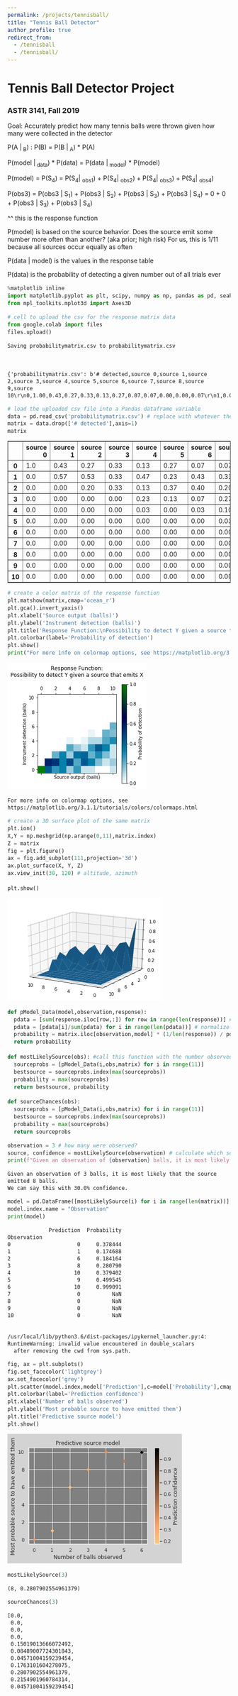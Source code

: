 ```yaml
---
permalink: /projects/tennisball/
title: "Tennis Ball Detector"
author_profile: true
redirect_from: 
  - /tennisball
  - /tennisball/
---
```



# Tennis Ball Detector Project
### ASTR 3141, Fall 2019

Goal: Accurately predict how many tennis balls were thrown given how many were collected in the detector


P(A |<sub> B</sub>) : P(B) = P(B |<sub> A</sub>) * P(A)

P(model |<sub> data</sub>) * P(data) = P(data |<sub> model</sub>) * P(model)

P(model) = P(S<sub>4</sub>) = P(S<sub>4</sub>| <sub>obs1</sub>) + P(S<sub>4</sub>| <sub>obs2</sub>) + P(S<sub>4</sub>| <sub>obs3</sub>) + P(S<sub>4</sub>| <sub>obs4</sub>)

P(obs3) = P(obs3 | S<sub>1</sub>) + P(obs3 | S<sub>2</sub>) + P(obs3 | S<sub>3</sub>) + P(obs3 | S<sub>4</sub>) = 0 + 0 + P(obs3 | S<sub>3</sub>) + P(obs3 | S<sub>4</sub>)

^^ this is the response function

P(model) is based on the source behavior. Does the source emit some number more often than another? (aka prior; high risk) For us, this is 1/11 because all sources occur equally as often

P(data | model) is the values in the response table

P(data) is the probability of detecting a given number out of all trials ever


```python
%matplotlib inline
import matplotlib.pyplot as plt, scipy, numpy as np, pandas as pd, seaborn as sns
from mpl_toolkits.mplot3d import Axes3D
```


```python
# cell to upload the csv for the response matrix data
from google.colab import files
files.upload()
```

    Saving probabilitymatrix.csv to probabilitymatrix.csv
    


    {'probabilitymatrix.csv': b'# detected,source 0,source 1,source 2,source 3,source 4,source 5,source 6,source 7,source 8,source 9,source 10\r\n0,1.00,0.43,0.27,0.33,0.13,0.27,0.07,0.07,0.00,0.00,0.07\r\n1,0.00,0.57,0.53,0.33,0.47,0.23,0.43,0.33,0.17,0.07,0.13\r\n2,0.00,0.00,0.20,0.33,0.13,0.37,0.40,0.20,0.30,0.17,0.07\r\n3,0.00,0.00,0.00,0.00,0.23,0.13,0.07,0.27,0.43,0.33,0.07\r\n4,0.00,0.00,0.00,0.00,0.03,0.00,0.03,0.10,0.10,0.23,0.30\r\n5,0.00,0.00,0.00,0.00,0.00,0.00,0.00,0.03,0.00,0.20,0.17\r\n6,0.00,0.00,0.00,0.00,0.00,0.00,0.00,0.00,0.00,0.00,0.20\r\n7,0.00,0.00,0.00,0.00,0.00,0.00,0.00,0.00,0.00,0.00,0.00\r\n8,0.00,0.00,0.00,0.00,0.00,0.00,0.00,0.00,0.00,0.00,0.00\r\n9,0.00,0.00,0.00,0.00,0.00,0.00,0.00,0.00,0.00,0.00,0.00\r\n10,0.00,0.00,0.00,0.00,0.00,0.00,0.00,0.00,0.00,0.00,0.00'}




```python
# load the uploaded csv file into a Pandas dataframe variable
data = pd.read_csv('probabilitymatrix.csv') # replace with whatever the file name that you uploaded is
matrix = data.drop(['# detected'],axis=1)
matrix
```




<div>
<table border="1" class="dataframe">
  <thead>
    <tr style="text-align: right;">
      <th></th>
      <th>source 0</th>
      <th>source 1</th>
      <th>source 2</th>
      <th>source 3</th>
      <th>source 4</th>
      <th>source 5</th>
      <th>source 6</th>
      <th>source 7</th>
      <th>source 8</th>
      <th>source 9</th>
      <th>source 10</th>
    </tr>
  </thead>
  <tbody>
    <tr>
      <th>0</th>
      <td>1.0</td>
      <td>0.43</td>
      <td>0.27</td>
      <td>0.33</td>
      <td>0.13</td>
      <td>0.27</td>
      <td>0.07</td>
      <td>0.07</td>
      <td>0.00</td>
      <td>0.00</td>
      <td>0.07</td>
    </tr>
    <tr>
      <th>1</th>
      <td>0.0</td>
      <td>0.57</td>
      <td>0.53</td>
      <td>0.33</td>
      <td>0.47</td>
      <td>0.23</td>
      <td>0.43</td>
      <td>0.33</td>
      <td>0.17</td>
      <td>0.07</td>
      <td>0.13</td>
    </tr>
    <tr>
      <th>2</th>
      <td>0.0</td>
      <td>0.00</td>
      <td>0.20</td>
      <td>0.33</td>
      <td>0.13</td>
      <td>0.37</td>
      <td>0.40</td>
      <td>0.20</td>
      <td>0.30</td>
      <td>0.17</td>
      <td>0.07</td>
    </tr>
    <tr>
      <th>3</th>
      <td>0.0</td>
      <td>0.00</td>
      <td>0.00</td>
      <td>0.00</td>
      <td>0.23</td>
      <td>0.13</td>
      <td>0.07</td>
      <td>0.27</td>
      <td>0.43</td>
      <td>0.33</td>
      <td>0.07</td>
    </tr>
    <tr>
      <th>4</th>
      <td>0.0</td>
      <td>0.00</td>
      <td>0.00</td>
      <td>0.00</td>
      <td>0.03</td>
      <td>0.00</td>
      <td>0.03</td>
      <td>0.10</td>
      <td>0.10</td>
      <td>0.23</td>
      <td>0.30</td>
    </tr>
    <tr>
      <th>5</th>
      <td>0.0</td>
      <td>0.00</td>
      <td>0.00</td>
      <td>0.00</td>
      <td>0.00</td>
      <td>0.00</td>
      <td>0.00</td>
      <td>0.03</td>
      <td>0.00</td>
      <td>0.20</td>
      <td>0.17</td>
    </tr>
    <tr>
      <th>6</th>
      <td>0.0</td>
      <td>0.00</td>
      <td>0.00</td>
      <td>0.00</td>
      <td>0.00</td>
      <td>0.00</td>
      <td>0.00</td>
      <td>0.00</td>
      <td>0.00</td>
      <td>0.00</td>
      <td>0.20</td>
    </tr>
    <tr>
      <th>7</th>
      <td>0.0</td>
      <td>0.00</td>
      <td>0.00</td>
      <td>0.00</td>
      <td>0.00</td>
      <td>0.00</td>
      <td>0.00</td>
      <td>0.00</td>
      <td>0.00</td>
      <td>0.00</td>
      <td>0.00</td>
    </tr>
    <tr>
      <th>8</th>
      <td>0.0</td>
      <td>0.00</td>
      <td>0.00</td>
      <td>0.00</td>
      <td>0.00</td>
      <td>0.00</td>
      <td>0.00</td>
      <td>0.00</td>
      <td>0.00</td>
      <td>0.00</td>
      <td>0.00</td>
    </tr>
    <tr>
      <th>9</th>
      <td>0.0</td>
      <td>0.00</td>
      <td>0.00</td>
      <td>0.00</td>
      <td>0.00</td>
      <td>0.00</td>
      <td>0.00</td>
      <td>0.00</td>
      <td>0.00</td>
      <td>0.00</td>
      <td>0.00</td>
    </tr>
    <tr>
      <th>10</th>
      <td>0.0</td>
      <td>0.00</td>
      <td>0.00</td>
      <td>0.00</td>
      <td>0.00</td>
      <td>0.00</td>
      <td>0.00</td>
      <td>0.00</td>
      <td>0.00</td>
      <td>0.00</td>
      <td>0.00</td>
    </tr>
  </tbody>
</table>
</div>




```python
# create a color matrix of the response function
plt.matshow(matrix,cmap='ocean_r')
plt.gca().invert_yaxis()
plt.xlabel('Source output (balls)')
plt.ylabel('Instrument detection (balls)')
plt.title('Response Function:\nPossibility to detect Y given a source that emits X',pad=30)
plt.colorbar(label='Probability of detection')
plt.show()
print("For more info on colormap options, see https://matplotlib.org/3.1.1/tutorials/colors/colormaps.html")
```


![png](https://raw.githubusercontent.com/cgobat/cgobat.github.io/master/images/output_5_0.png)


    For more info on colormap options, see https://matplotlib.org/3.1.1/tutorials/colors/colormaps.html
    


```python
# create a 3D surface plot of the same matrix
plt.ion()
X,Y = np.meshgrid(np.arange(0,11),matrix.index)
Z = matrix
fig = plt.figure()
ax = fig.add_subplot(111,projection='3d')
ax.plot_surface(X, Y, Z)
ax.view_init(30, 120) # altitude, azimuth

plt.show()
```


![png](https://raw.githubusercontent.com/cgobat/cgobat.github.io/master/images/output_6_0.png)



```python
def pModel_Data(model,observation,response):
  pdata = [sum(response.iloc[row,:]) for row in range(len(response))] # total percentage of occurences for each observation count across all trials
  pdata = [pdata[i]/sum(pdata) for i in range(len(pdata))] # normalize it
  probability = matrix.iloc[observation,model] * (1/len(response)) / pdata[observation] # Bayesian statistic formula as outlined in the header
  return probability

def mostLikelySource(obs): #call this function with the number observed as the argument to pick which source is most likely to have thrown that number
  sourceprobs = [pModel_Data(i,obs,matrix) for i in range(11)]
  bestsource = sourceprobs.index(max(sourceprobs))
  probability = max(sourceprobs)
  return bestsource, probability

def sourceChances(obs):
  sourceprobs = [pModel_Data(i,obs,matrix) for i in range(11)]
  bestsource = sourceprobs.index(max(sourceprobs))
  probability = max(sourceprobs)
  return sourceprobs
```


```python
observation = 3 # how many were observed?
source, confidence = mostLikelySource(observation) # calculate which source is most likely to have resulted in this observation
print(f"Given an observation of {observation} balls, it is most likely that the source emitted {source} balls.\nWe can say this with {round(confidence*100,1)}% confidence.")
```

    Given an observation of 3 balls, it is most likely that the source emitted 8 balls.
    We can say this with 30.0% confidence.
    


```python
model = pd.DataFrame([mostLikelySource(i) for i in range(len(matrix))],columns={'Prediction','Probability'})
model.index.name = "Observation"
print(model)
```

                 Prediction  Probability
    Observation                         
    0                     0     0.378444
    1                     1     0.174688
    2                     6     0.184164
    3                     8     0.280790
    4                    10     0.379402
    5                     9     0.499545
    6                    10     0.999091
    7                     0          NaN
    8                     0          NaN
    9                     0          NaN
    10                    0          NaN
    

    /usr/local/lib/python3.6/dist-packages/ipykernel_launcher.py:4: RuntimeWarning: invalid value encountered in double_scalars
      after removing the cwd from sys.path.
    


```python
fig, ax = plt.subplots()
fig.set_facecolor('lightgrey')
ax.set_facecolor('grey')
plt.scatter(model.index,model['Prediction'],c=model['Probability'],cmap='copper_r',marker='P')
plt.colorbar(label='Prediction confidence')
plt.xlabel('Number of balls observed')
plt.ylabel('Most probable source to have emitted them')
plt.title('Predictive source model')
plt.show()
```


![png](https://raw.githubusercontent.com/cgobat/cgobat.github.io/master/images/output_10_0.png)



```python
mostLikelySource(3)
```




    (8, 0.2807902554961379)




```python
sourceChances(3)
```




    [0.0,
     0.0,
     0.0,
     0.0,
     0.15019013666072492,
     0.08489007724301843,
     0.04571004159239454,
     0.1763101604278075,
     0.2807902554961379,
     0.2154901960784314,
     0.04571004159239454]


